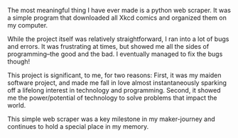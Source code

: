 The most meaningful thing I have ever made is a python web scraper. It was a simple program that downloaded all Xkcd comics and organized them on my computer.

While the project itself was relatively straightforward, I ran into a lot of bugs and errors. It was frustrating at times, but showed me all the sides of programming–the good and the bad. I eventually managed to fix the bugs though!

This project is significant, to me, for two reasons: First, it was my maiden software project, and made me fall in love almost instantaneously sparking off a lifelong interest in technology and programming. Second, it showed me the power/potential of technology to solve problems that impact the world. 

This simple web scraper was a key milestone in my maker-journey and continues to hold a special place in my memory.